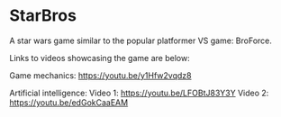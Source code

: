 # StarBros
A star wars game similar to the popular platformer VS game: BroForce.

Links to videos showcasing the game are below:

Game mechanics: https://youtu.be/y1Hfw2vqdz8

Artificial intelligence: 
Video 1: https://youtu.be/LFOBtJ83Y3Y
Video 2: https://youtu.be/edGokCaaEAM
